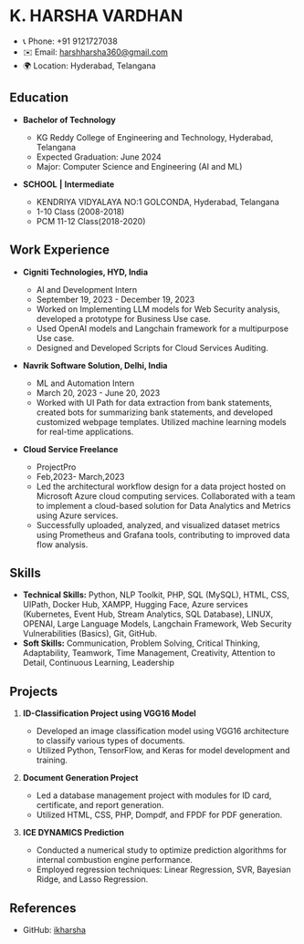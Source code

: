# K. HARSHA VARDHAN
- 📞 Phone: +91 9121727038
- ✉️ Email: harshharsha360@gmail.com
- 🌍 Location: Hyderabad, Telangana

## Education
- **Bachelor of Technology**                                                            
  - KG Reddy College of Engineering and Technology, Hyderabad, Telangana
  - Expected Graduation: June 2024
  - Major: Computer Science and Engineering (AI and ML)
  
- **SCHOOL**     **|** **Intermediate**                                                       
  - KENDRIYA VIDYALAYA NO:1 GOLCONDA, Hyderabad, Telangana
  - 1-10 Class (2008-2018)
  - PCM 11-12 Class(2018-2020)

## Work Experience
- **Cigniti Technologies, HYD, India**
  - AI and Development Intern
  - September 19, 2023 - December 19, 2023
  - Worked on Implementing LLM models for Web Security analysis, developed a prototype for Business Use case.
  - Used OpenAI models and Langchain framework for a multipurpose Use case.
  - Designed and Developed Scripts for Cloud Services Auditing.

- **Navrik Software Solution, Delhi, India**
  - ML and Automation Intern
  - March 20, 2023 - June 20, 2023
  - Worked with UI Path for data extraction from bank statements, created bots for summarizing bank statements, and developed customized webpage templates. Utilized machine learning models for real-time applications.

- **Cloud Service Freelance**
  - ProjectPro
  - Feb,2023- March,2023
  - Led the architectural workflow design for a data project hosted on Microsoft Azure cloud computing services. Collaborated with a team to implement a cloud-based solution for Data Analytics and Metrics using Azure services.
  - Successfully uploaded, analyzed, and visualized dataset metrics using Prometheus and Grafana tools, contributing to improved data flow analysis.


## Skills
- **Technical Skills:** Python, NLP Toolkit, PHP, SQL (MySQL), HTML, CSS, UIPath, Docker Hub, XAMPP, Hugging Face, Azure services (Kubernetes, Event Hub, Stream Analytics, SQL Database), LINUX, OPENAI, Large Language Models, Langchain Framework, Web Security Vulnerabilities (Basics), Git, GitHub.
- **Soft Skills:** Communication, Problem Solving, Critical Thinking, Adaptability, Teamwork, Time Management, Creativity, Attention to Detail, Continuous Learning, Leadership

## Projects
1. **ID-Classification Project using VGG16 Model**
   - Developed an image classification model using VGG16 architecture to classify various types of documents.
   - Utilized Python, TensorFlow, and Keras for model development and training.

2. **Document Generation Project**
   - Led a database management project with modules for ID card, certificate, and report generation.
   - Utilized HTML, CSS, PHP, Dompdf, and FPDF for PDF generation.

3. **ICE DYNAMICS Prediction**
   - Conducted a numerical study to optimize prediction algorithms for internal combustion engine performance.
   - Employed regression techniques: Linear Regression, SVR, Bayesian Ridge, and Lasso Regression.
  

## References
- GitHub: [ikharsha](https://github.com/ikharsha)
